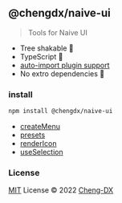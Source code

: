 ## @chengdx/naive-ui
> Tools for Naive UI

- Tree shakable 🌲
- TypeScript 🦕
- [auto-import plugin support](./src/auto-import-presets/index.md)
- No extro dependencies 🚀

### install
```sh
npm install @chengdx/naive-ui
```

<!-- FUNCTIONS START -->
- [createMenu](src/create-menu/index.md)
- [presets](src/presets/index.md)
- [renderIcon](src/render-icon/index.md)
- [useSelection](src/use-selection/index.md)
<!-- FUNCTIONS END -->

### License
[MIT](./LICENSE) License © 2022 [Cheng-DX](https://github.com/Cheng-DX)